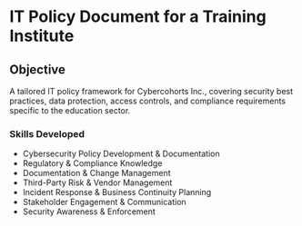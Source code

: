 # IT Policy Document for a Training Institute
## Objective
A tailored IT policy framework for Cybercohorts Inc., covering security best practices, data protection, access controls, and compliance requirements specific to the education sector.

### Skills Developed
- Cybersecurity Policy Development & Documentation
- Regulatory & Compliance Knowledge
- Documentation & Change Management
- Third-Party Risk & Vendor Management
- Incident Response & Business Continuity Planning
- Stakeholder Engagement & Communication
- Security Awareness & Enforcement
